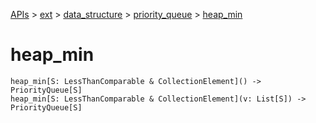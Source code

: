 [APIs](../../../index.md) > [ext](../../index.md) > [data_structure](../index.md) > [priority_queue](./index.md) > [heap_min]()

# heap_min

```
heap_min[S: LessThanComparable & CollectionElement]() -> PriorityQueue[S]
heap_min[S: LessThanComparable & CollectionElement](v: List[S]) -> PriorityQueue[S]
```
